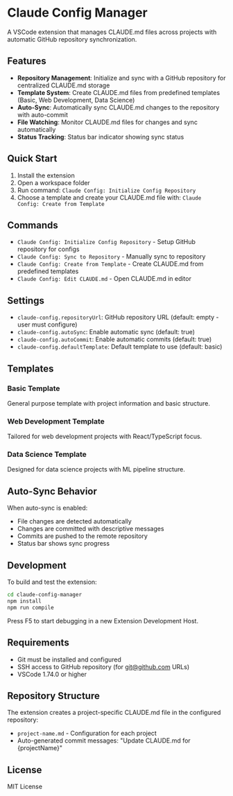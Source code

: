# Claude Config Manager

A VSCode extension that manages CLAUDE.md files across projects with automatic GitHub repository synchronization.

## Features

- **Repository Management**: Initialize and sync with a GitHub repository for centralized CLAUDE.md storage
- **Template System**: Create CLAUDE.md files from predefined templates (Basic, Web Development, Data Science)
- **Auto-Sync**: Automatically sync CLAUDE.md changes to the repository with auto-commit
- **File Watching**: Monitor CLAUDE.md files for changes and sync automatically
- **Status Tracking**: Status bar indicator showing sync status

## Quick Start

1. Install the extension
2. Open a workspace folder
3. Run command: `Claude Config: Initialize Config Repository`
4. Choose a template and create your CLAUDE.md file with: `Claude Config: Create from Template`

## Commands

- `Claude Config: Initialize Config Repository` - Setup GitHub repository for configs
- `Claude Config: Sync to Repository` - Manually sync to repository
- `Claude Config: Create from Template` - Create CLAUDE.md from predefined templates
- `Claude Config: Edit CLAUDE.md` - Open CLAUDE.md in editor

## Settings

- `claude-config.repositoryUrl`: GitHub repository URL (default: empty - user must configure)
- `claude-config.autoSync`: Enable automatic sync (default: true)
- `claude-config.autoCommit`: Enable automatic commits (default: true)
- `claude-config.defaultTemplate`: Default template to use (default: basic)

## Templates

### Basic Template
General purpose template with project information and basic structure.

### Web Development Template  
Tailored for web development projects with React/TypeScript focus.

### Data Science Template
Designed for data science projects with ML pipeline structure.

## Auto-Sync Behavior

When auto-sync is enabled:
- File changes are detected automatically
- Changes are committed with descriptive messages
- Commits are pushed to the remote repository
- Status bar shows sync progress

## Development

To build and test the extension:

```bash
cd claude-config-manager
npm install
npm run compile
```

Press F5 to start debugging in a new Extension Development Host.

## Requirements

- Git must be installed and configured
- SSH access to GitHub repository (for git@github.com URLs)
- VSCode 1.74.0 or higher

## Repository Structure

The extension creates a project-specific CLAUDE.md file in the configured repository:
- `project-name.md` - Configuration for each project
- Auto-generated commit messages: "Update CLAUDE.md for {projectName}"

## License

MIT License